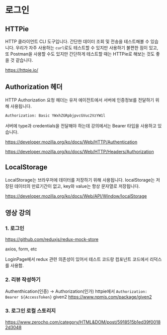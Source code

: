 # 로그인

## HTTPie

HTTP 클라이언트 CLI 도구입니다. 간단한 데이터 조회 및 전송을 테스트해볼 수 있습니다. 우리가 자주 사용하는 `curl`로도 테스트할 수 있지만 사용하기 불편한 점이 있고, 또 Postman을 사용할 수도 있지만 간단하게 테스트할 때는 HTTPie로 해보는 것도 좋을 것 같습니다.

<https://httpie.io/>

## Authorization 헤더

HTTP Authorization 요청 헤더는 유저 에이전트에서 서버에 인증정보를 전달하기 위해 사용됩니다.

```txt
Authorization: Basic YWxhZGRpbjpvcGVuc2VzYW1l
```

서버에 type과 credentials을 전달해야 하는데 강의에서는 Bearer 타입을 사용하고 있습니다.

<https://developer.mozilla.org/ko/docs/Web/HTTP/Authentication>

<https://developer.mozilla.org/ko/docs/Web/HTTP/Headers/Authorization>

## LocalStorage

LocalStorage는 브라우저에 데이터를 저장하기 위해 사용됩니다. localStorage는 저장된 데이터의 만료기간이 없고, key와 value는 항상 문자열로 저장됩니다.

<https://developer.mozilla.org/ko/docs/Web/API/Window/localStorage>

## 영상 강의

### 1. 로그인

<https://github.com/reduxjs/redux-mock-store>

axios, form, etc

LoginPage에서 redux 관련 의존성이 있어서 테스트 코드랑 컴포넌트 코드에서 리덕스를 사용함.

### 2. 리뷰 작성하기

Authenthication(인증) -> Authorization(인가)
httpie에서 `Authorization: Bearer ${AccessToken}`
given2 <https://www.npmjs.com/package/given2>

### 3. 로그인 로컬 스토리지

<https://www.zerocho.com/category/HTML&DOM/post/5918515b1ed39f00182d3048>
